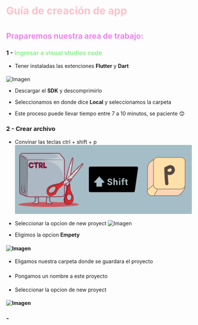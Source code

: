 # <span style="color:pink">Guía de creación de app</span>
#

## <span style="color:violet">Praparemos nuestra area de trabajo:</span> 

### 1 - <span style= "color:lightgreen ">Ingresar a visual studios code</span> 

- Tener instaladas las extenciones **Flutter** y **Dart**
#### 
![Imagen ]()

- Descargar el **SDK** y descomprimirlo

- Seleccionamos en donde dice **Local** y seleccionamos la carpeta

- Este proceso puede llevar tiempo entre 7 a 10 minutos, se paciente 😊

### 2 - Crear archivo

*  Convinar las teclas ctrl + shift + p
![Imagen](img/Guia_G2/teclas.png) 

*  Seleccionar la opcion de new proyect
![Imagen](img/Guia_G2/newproyect.png)


*  Eligimos la opcion **Empety**
#### ![Imagen ]()

* Eligamos nuestra carpeta donde se guardara el proyecto
###

* Pongamos un nombre a este proyecto
#### 

*  Seleccionar la opcion de new proyect
#### ![Imagen ]()

###  - 

<span style = "color:black"></span>


